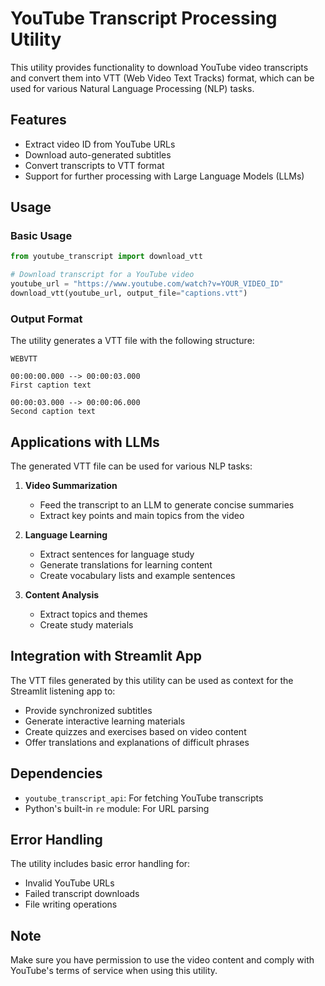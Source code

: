 # YouTube Transcript Processing Utility

This utility provides functionality to download YouTube video transcripts and convert them into VTT (Web Video Text Tracks) format, which can be used for various Natural Language Processing (NLP) tasks.

## Features

- Extract video ID from YouTube URLs
- Download auto-generated subtitles
- Convert transcripts to VTT format
- Support for further processing with Large Language Models (LLMs)

## Usage

### Basic Usage

```python
from youtube_transcript import download_vtt

# Download transcript for a YouTube video
youtube_url = "https://www.youtube.com/watch?v=YOUR_VIDEO_ID"
download_vtt(youtube_url, output_file="captions.vtt")
```

### Output Format

The utility generates a VTT file with the following structure:

```text
WEBVTT

00:00:00.000 --> 00:00:03.000
First caption text

00:00:03.000 --> 00:00:06.000
Second caption text
```

## Applications with LLMs

The generated VTT file can be used for various NLP tasks:

1. **Video Summarization**
   - Feed the transcript to an LLM to generate concise summaries
   - Extract key points and main topics from the video

2. **Language Learning**
   - Extract sentences for language study
   - Generate translations for learning content
   - Create vocabulary lists and example sentences

3. **Content Analysis**
   - Extract topics and themes
   - Create study materials

## Integration with Streamlit App

The VTT files generated by this utility can be used as context for the Streamlit listening app to:

- Provide synchronized subtitles
- Generate interactive learning materials
- Create quizzes and exercises based on video content
- Offer translations and explanations of difficult phrases

## Dependencies

- `youtube_transcript_api`: For fetching YouTube transcripts
- Python's built-in `re` module: For URL parsing

## Error Handling

The utility includes basic error handling for:

- Invalid YouTube URLs
- Failed transcript downloads
- File writing operations

## Note

Make sure you have permission to use the video content and comply with YouTube's terms of service when using this utility.
